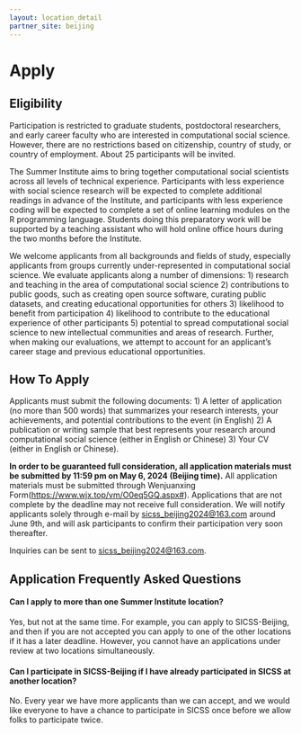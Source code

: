 ```yaml
---
layout: location_detail
partner_site: beijing
---
```


# Apply

## Eligibility

Participation is restricted to graduate students, postdoctoral researchers, and early career faculty who are interested in computational social science. However, there are no restrictions based on citizenship, country of study, or country of employment. About 25 participants will be invited.

The Summer Institute aims to bring together computational social scientists across all levels of technical experience. Participants with less experience with social science research will be expected to complete additional readings in advance of the Institute, and participants with less experience coding will be expected to complete a set of online learning modules on the R programming language. Students doing this preparatory work will be supported by a teaching assistant who will hold online office hours during the two months before the Institute.

We welcome applicants from all backgrounds and fields of study, especially applicants from groups currently under-represented in computational social science. We evaluate applicants along a number of dimensions: 1) research and teaching in the area of computational social science 2) contributions to public goods, such as creating open source software, curating public datasets, and creating educational opportunities for others 3) likelihood to benefit from participation 4) likelihood to contribute to the educational experience of other participants 5) potential to spread computational social science to new intellectual communities and areas of research. Further, when making our evaluations, we attempt to account for an applicant’s career stage and previous educational opportunities.

## How To Apply

Applicants must submit the following documents:  1) A letter of application (no more than 500 words) that summarizes your research interests, your achievements, and potential contributions to the event (in English) 2) A publication or writing sample that best represents your research around computational social science (either in English or Chinese) 3) Your CV (either in English or Chinese).

**In order to be guaranteed full consideration, all application materials must be submitted by 11:59 pm on May 6, 2024 (Beijing time).** All application materials must be submitted through Wenjuanxing Form(https://www.wjx.top/vm/O0eq5GQ.aspx#). Applications that are not complete by the deadline may not receive full consideration. We will notify applicants solely through e-mail by sicss_beijing2024@163.com around June 9th, and will ask participants to confirm their participation very soon thereafter.

Inquiries can be sent to sicss_beijing2024@163.com.

## Application Frequently Asked Questions

#### Can I apply to more than one Summer Institute location?

Yes, but not at the same time. For example, you can apply to SICSS-Beijing, and then if you are not accepted you can apply to one of the other locations if it has a later deadline. However, you cannot have an applications under review at two locations simultaneously.

#### Can I participate in SICSS-Beijing if I have already participated in SICSS at another location?

No. Every year we have more applicants than we can accept, and we would like everyone to have a chance to participate in SICSS once before we allow folks to participate twice.
